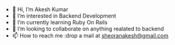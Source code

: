 - 👋 Hi, I’m Akesh Kumar
- 👀 I’m interested in Backend Development
- 🌱 I’m currently learning Ruby On Rails
- 💞️ I’m looking to collaborate on anything realated to backend
- 📫 How to reach me :drop a mail at sheoranakesh@gmail.com

<!---
Akesh-Kumar1/Akesh-Kumar1 is a ✨ special ✨ repository because its `README.md` (this file) appears on your GitHub profile.
You can click the Preview link to take a look at your changes.
--->

